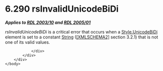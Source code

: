 <html dir="LTR" xmlns:mshelp="http://msdn.microsoft.com/mshelp" xmlns:ddue="http://ddue.schemas.microsoft.com/authoring/2003/5" xmlns:xlink="http://www.w3.org/1999/xlink" xmlns:tool="http://www.microsoft.com/tooltip">
    <head>
        <meta http-equiv="Content-Type" content="text/html; CHARSET=utf-8"></meta>
        <meta name="save" content="history"></meta>
        <title>6.290 rsInvalidUnicodeBiDi</title>
        <xml>
            <mshelp:toctitle title="6.290 rsInvalidUnicodeBiDi"></mshelp:toctitle>
            <mshelp:rltitle title="[MS-RDL]: rsInvalidUnicodeBiDi"></mshelp:rltitle>
            <mshelp:keyword index="A" term="674e7509-1f71-447e-b8f7-736bfd44922a"></mshelp:keyword>
            <mshelp:attr name="DCSext.ContentType" value="open specification"></mshelp:attr>
            <mshelp:attr name="AssetID" value="674e7509-1f71-447e-b8f7-736bfd44922a"></mshelp:attr>
            <mshelp:attr name="TopicType" value="kbRef"></mshelp:attr>
            <mshelp:attr name="DCSext.Title" value="[MS-RDL]: rsInvalidUnicodeBiDi" />
        </xml>
    </head>
    <body>
        <div id="header">
            <h1 class="heading">6.290 rsInvalidUnicodeBiDi</h1>
        </div>
        <div id="mainSection">
            <div id="mainBody">
                <div id="allHistory" class="saveHistory"></div>
                <div id="sectionSection0" class="section" name="collapseableSection">
                    

<p><b><i>Applies to </i></b><a href="a7e2ad00-07c8-4f6d-80ab-3ad55df7b233.md"><b><i>RDL 2003/10</i></b></a><b>
<i>and </i></b><a href="3ebe2912-4958-4832-b391-cad1f5e13338.md"><b><i>RDL 2005/01</i></b></a></p>

<p><i>rsInvalidUnicodeBiDi</i> is a critical error that occurs
when a <a href="d06041da-aafc-406a-8a61-f5476119885e.md">Style.UnicodeBiDi</a>
element is set to a constant <a href="1ed81ef3-a683-45e3-aaad-bd2bbe71bc3d.md">String</a>
(<a href="https://go.microsoft.com/fwlink/?LinkId=90610">[XMLSCHEMA2]</a>
section 3.2.1) that is not one of its valid values.</p>


                </div>
            </div>
        </div>
    </body>
</html>